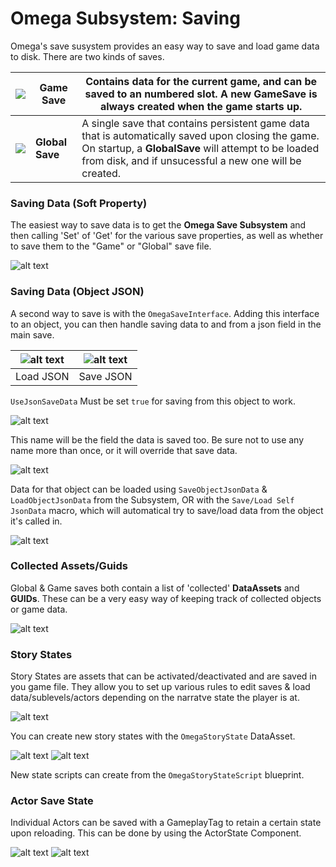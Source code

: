 # Omega Subsystem: Saving
Omega's save susystem provides an easy way to save and load game data to disk. There are two kinds of saves.

|![](/OmegaGameFramework/Resources/Icons/OmegaSaveGame.png)| **Game Save** |Contains data for the current game, and can be saved to an numbered slot. A new **GameSave** is always created when the game starts up.
|-|-|-|
|![](/OmegaGameFramework/Resources/Icons/OmegaSaveGlobal.png)| **Global Save** |A single save that contains persistent game data that is automatically saved upon closing the game. On startup, a **GlobalSave** will attempt to be loaded from disk, and if unsucessful a new one will be created.



### Saving Data (Soft Property)
The easiest way to save data is to get the **Omega Save Subsystem** and then calling 'Set' of 'Get' for the various save properties, as well as whether to save them to the "Game" or "Global" save file.

![alt text](../../images/tutorial/subsystem_save/tut_SubSave_PropFuncs.png)

### Saving Data (Object JSON)
A second way to save is with the `OmegaSaveInterface`. Adding this interface to an object, you can then handle saving data to and from a json field in the main save. 

|![alt text](../../images/functions/interface_save/f_intf_save_JsonDataLoad.png)|![alt text](../../images/functions/interface_save/f_intf_save_JsonDataSave.png)
|-|-|
|Load JSON | Save JSON|


`UseJsonSaveData` Must be set `true` for saving from this object to work.

![alt text](../../images/functions/interface_save/f_intf_save_AllowJsonSave.png)

This name will be the field the data is saved too. Be sure not to use any name more than once, or it will override that save data.

![alt text](../../images/functions/interface_save/f_intf_save_GetJsonName.png)

Data for that object can be loaded using `SaveObjectJsonData` & `LoadObjectJsonData` from the Subsystem, OR with the `Save/Load Self JsonData` macro, which will automatical try to save/load data from the object it's called in. 

![alt text](../../images/tutorial/subsystem_save/tut_SubSave_JsonObject.png)

### Collected Assets/Guids
Global & Game saves both contain a list of 'collected' **DataAssets** and **GUIDs**. These can be a very easy way of keeping track of collected objects or game data.

![alt text](../../images/tutorial/subsystem_save/tut_SubSave_AssetGuid.png)

### Story States
Story States are assets that can be activated/deactivated and are saved in you game file. They allow you to set up various rules to edit saves & load data/sublevels/actors depending on the narratve state the player is at.

![alt text](../../images/tutorial/subsystem_save/tut_SubSave_StoryState.png)

You can create new story states with the `OmegaStoryState` DataAsset.

![alt text](../../images/tutorial/subsystem_save/tut_SubSave_StoryState_new.png)
![alt text](../../images/tutorial/subsystem_save/tut_SubSave_StoryState_asset.png)

New state scripts can create from the `OmegaStoryStateScript` blueprint.

### Actor Save State
Individual Actors can be saved with a GameplayTag to retain a certain state upon reloading. This can be done by using the ActorState Component.

![alt text](../../images/tutorial/subsystem_save/tut_SubSave_ActorState_add.png)
![alt text](../../images/tutorial/subsystem_save/tut_SubSave_ActorState.png)